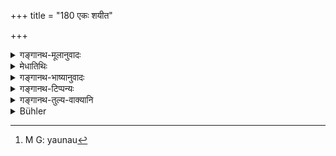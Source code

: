 +++
title = "180 एकः शयीत"

+++

<details><summary>गङ्गानथ-मूलानुवादः</summary>

He should always sleep alone; nowhere should he allow his manhood to run out; by intentionally allowing his manhood to run out, hr breaks his vow.—(180)
</details>

<details><summary>मेधातिथिः</summary>

**एकः शयीत सर्वत्र न रेतः स्कन्दयेत् क्वचित्**, अयोनाव् अपि, योनौ[^४५२] स्त्रीप्रतिषेधाद् एव सिद्धत्वात् । अत्रार्थवादः **कामाद् धि स्कन्दयन्** । इच्छात्र **कामः** । हस्तव्यापारादिनायोनौ मैथुनेन च **रेतः** शुक्रं **स्कन्दयन्** क्षरयन् **हिनस्ति** नाशयति ब्रह्मचर्य**व्रतम् आत्मनः **॥ २.१८० ॥


[^४५२]:
     M G: yaunau
</details>

<details><summary>गङ्गानथ-भाष्यानुवादः</summary>

‘*He should always sleep alone*; *nowhere should he allove his manhood to run out*,’—*i.e*., not even outside; intercourse with women having been already prohibited.

Next follows a commendatory statement—‘*Intentionally, etc*.’ ‘*Intention*’ means *wish*...... By allowing his manhood to run—by any means—he ‘*breaks*’—destroys—‘*his* *vow*’ of studentship (continence).—(180)
</details>

<details><summary>गङ्गानथ-टिप्पन्यः</summary>

This verse is quoted in *Madanapārijāta* (p. 39), which explains
‘*Vratam*’ as ‘*brahmacharyam*’;—in *Vīramitrodaya* (Saṃskāra, p.
496);—only the first half in *Parāśaramādhava* (Ācāra, p. 456);—in
*Nṛsiṃhaprasāda* (Saṃskāra, p. 46b);—and in *Smṛticandrikā* (Saṃskāra,
p. 127), which explains ‘*vratam*’ as the vow of
Studentship;—unintentional emission involves only an expiation, and not
a breach of the vow.
</details>

<details><summary>गङ्गानथ-तुल्य-वाक्यानि</summary>

*Viṣṇu* (28.48).—‘Those Vedic Scholars who know Dharma have declared
that in the case of the Brāhmaṇa under vow of studentship, intentional
emission is a transgression.’

*Gobhila Gṛhyasūtra* (2.26).—‘He should avoid giving vent to his organ.’

*Yama* (Vīramitrodaya-Saṃskāra, p. 496).—‘Sitting and sleeping on a
couch and teeth-cleansing should be avoided; he should sleep alone, on
kuśa-grass, and should never emit his semen anywhere.’
</details>

<details><summary>Bühler</summary>

180	Let him always sleep alone, let him never waste his manhood; for he who voluntarily wastes his manhood, breaks his vow.
</details>
